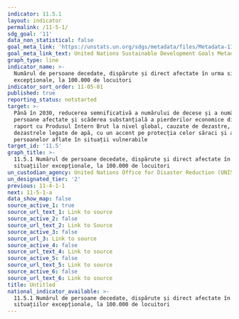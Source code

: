 ```yaml
---
indicator: 11.5.1
layout: indicator
permalink: /11-5-1/
sdg_goal: '11'
data_non_statistical: false
goal_meta_link: 'https://unstats.un.org/sdgs/metadata/files/Metadata-11-05-01.pdf'
goal_meta_link_text: United Nations Sustainable Development Goals Metadata (PDF 224 KB)
graph_type: line
indicator_name: >-
  Numărul de persoane decedate, dispărute și direct afectate în urma situațiilor
  excepționale, la 100.000 de locuitori
indicator_sort_order: 11-05-01
published: true
reporting_status: notstarted
target: >-
  Până în 2030, reducerea semnificativă a numărului de decese și a numărului de
  persoane afectate și scăderea substanțială a pierderilor economice directe în
  raport cu Produsul Intern Brut la nivel global, cauzate de dezastre, inclusiv
  dezastrele legate de apă, cu un accent pe protecția celor săraci și a
  persoanelor aflate în situații vulnerabile
target_id: '11.5'
graph_title: >-
  11.5.1 Numărul de persoane decedate, dispărute și direct afectate în urma
  situațiilor excepționale, la 100.000 de locuitori
un_custodian_agency: United Nations Office for Disaster Reduction (UNISDR)
un_designated_tier: '2'
previous: 11-4-1-1
next: 11-5-1-a
data_show_map: false
source_active_1: true
source_url_text_1: Link to source
source_active_2: false
source_url_text_2: Link to Source
source_active_3: false
source_url_3: Link to source
source_active_4: false
source_url_text_4: Link to source
source_active_5: false
source_url_text_5: Link to source
source_active_6: false
source_url_text_6: Link to source
title: Untitled
national_indicator_available: >-
  11.5.1 Numărul de persoane decedate, dispărute și direct afectate în urma
  situațiilor excepționale, la 100.000 de locuitori
---
```

